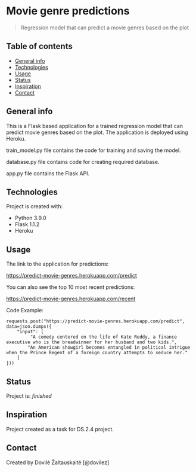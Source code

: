 # Movie genre predictions
> Regression model that can predict a movie genres based on the plot

## Table of contents
* [General info](#general-info)
* [Technologies](#technologies)
* [Usage](#usage)
* [Status](#status)
* [Inspiration](#inspiration)
* [Contact](#contact)

## General info
This is a Flask based application for a trained regression model that can predict movie genres based on the plot.
The application is deployed using Heroku.

train_model.py file contains the code for training and saving the model.

database.py file contains code for creating required database.

app.py file contains the Flask API.
## Technologies
Project is created with:
* Python 3.9.0
* Flask 1.1.2
* Heroku

## Usage
The link to the application for predictions:

https://predict-movie-genres.herokuapp.com/predict

You can also see the top 10 most recent predictions:

https://predict-movie-genres.herokuapp.com/recent

Code Example:
```
requests.post("https://predict-movie-genres.herokuapp.com/predict", data=json.dumps({
    "input": [
         "A comedy centered on the life of Kate Reddy, a finance executive who is the breadwinner for her husband and two kids.", 
        "An American showgirl becomes entangled in political intrigue when the Prince Regent of a foreign country attempts to seduce her."
    ]
}))
```

## Status
Project is: _finished_

## Inspiration
Project created as a task for DS.2.4 project.

## Contact
Created by Dovilė Žaltauskaitė [@dovilez] 

